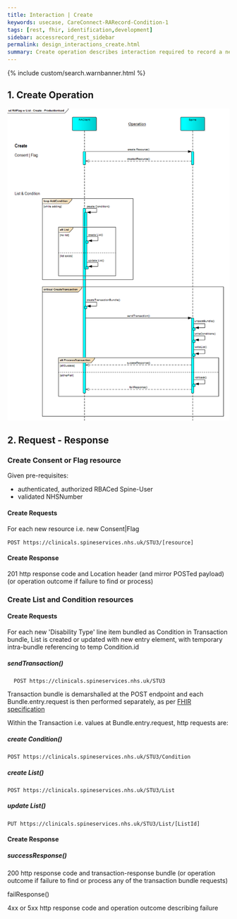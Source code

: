 ```yaml
---
title: Interaction | Create
keywords: usecase, CareConnect-RARecord-Condition-1
tags: [rest, fhir, identification,development]
sidebar: accessrecord_rest_sidebar
permalink: design_interactions_create.html
summary: Create operation describes interaction required to record a new Reasonable Adjustment Flag, an Adjustment or an Impairment on Spine via the FHIR&reg; Reasonable Adjustments API
---
```

{% include custom/search.warnbanner.html %}

## 1. Create Operation ##

<img src="images/sequenceDiagrams/RAFlag-Create-Productionised.png" style="width:700px;">

## 2. Request - Response ##

### Create Consent or Flag resource ###

Given pre-requisites:
- authenticated, authorized RBACed Spine-User
- validated NHSNumber

#### Create Requests ####

For each new resource i.e. new Consent|Flag
```
POST https://clinicals.spineservices.nhs.uk/STU3/[resource]
```

#### Create Response ####

201 http response code and Location header (and mirror POSTed payload)
(or operation outcome if failure to find or process)

### Create List and Condition resources ###

#### Create Requests ####

For each new 'Disability Type' line item bundled as Condition in Transaction bundle, 
List is created or updated with new entry element, with temporary intra-bundle referencing to temp Condition.id

##### sendTransaction() #####
```
  POST https://clinicals.spineservices.nhs.uk/STU3
```
Transaction bundle is demarshalled at the POST endpoint and each Bundle.entry.request is then performed separately, as per [FHIR specification](http://hl7.org/fhir/http.html#transaction)

Within the Transaction i.e. values at Bundle.entry.request, http requests are:

##### create Condition() #####
```
POST https://clinicals.spineservices.nhs.uk/STU3/Condition
```
##### create List() #####
```
POST https://clinicals.spineservices.nhs.uk/STU3/List
```

#####  update List() #####
```
PUT https://clinicals.spineservices.nhs.uk/STU3/List/[ListId]
```


#### Create Response ####

##### successResponse() #####

  200 http response code and transaction-response bundle 
(or operation outcome if failure to find or process any of the transaction bundle requests)

failResponse()

  4xx or 5xx http response code and operation outcome describing failure


